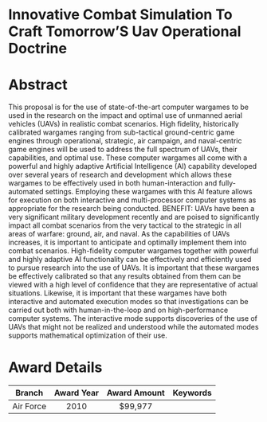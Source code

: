 
Innovative Combat Simulation To Craft Tomorrow’S Uav Operational Doctrine
=========================================================================

# Abstract


This proposal is for the use of state-of-the-art computer wargames to be used in the research on the impact and optimal use of unmanned aerial vehicles (UAVs) in realistic combat scenarios.  High fidelity, historically calibrated wargames ranging from sub-tactical ground-centric game engines through operational, strategic, air campaign, and naval-centric game engines will be used to address the full spectrum of UAVs, their capabilities, and optimal use.  These computer wargames all come with a powerful and highly adaptive Artificial Intelligence (AI) capability developed over several years of research and development which allows these wargames to be effectively used in both human-interaction and fully-automated settings.  Employing these wargames with this AI feature allows for execution on both interactive and multi-processor computer systems as appropriate for the research being conducted.  BENEFIT:  UAVs have been a very significant military development recently and are poised to significantly impact all combat scenarios from the very tactical to the strategic in all areas of warfare: ground, air, and naval.  As the capabilities of UAVs increases, it is important to anticipate and optimally implement them into combat scenarios.  High-fidelity computer wargames together with powerful and highly adaptive AI functionality can be effectively and efficiently used to pursue research into the use of UAVs.  It is important that these wargames be effectively calibrated so that any results obtained from them can be viewed with a high level of confidence that they are representative of actual situations.  Likewise, it is important that these wargames have both interactive and automated execution modes so that investigations can be carried out both with human-in-the-loop and on high-performance computer systems.  The interactive mode supports discoveries of the use of UAVs that might not be realized and understood while the automated modes supports mathematical optimization of their use.  

# Award Details

|Branch|Award Year|Award Amount|Keywords|
| :---: | :---: | :---: | :---: |
|Air Force|2010|$99,977||
